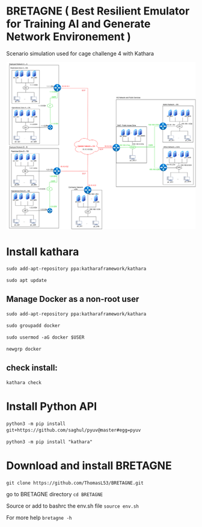 # BRETAGNE ( Best Resilient Emulator for Training AI and Generate Network Environement ) 
Scenario simulation used for cage challenge 4 with Kathara


![Topology created with Kathara](topology.png)

# Install kathara
`sudo add-apt-repository ppa:katharaframework/kathara`

`sudo apt update`
## Manage Docker as a non-root user
`sudo add-apt-repository ppa:katharaframework/kathara`

`sudo groupadd docker`

`sudo usermod -aG docker $USER`

`newgrp docker`

## check install:
`kathara check`

# Install Python API
`python3 -m pip install git+https://github.com/saghul/pyuv@master#egg=pyuv`

`python3 -m pip install "kathara"`

# Download and install BRETAGNE
`git clone https://github.com/ThomasL53/BRETAGNE.git`

go to BRETAGNE directory
`cd BRETAGNE`

Source or add to bashrc the env.sh file
`source env.sh`

For more help
`bretagne -h`


